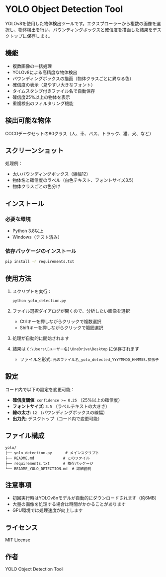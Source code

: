 # YOLO Object Detection Tool

YOLOv8を使用した物体検出ツールです。エクスプローラーから複数の画像を選択し、物体検出を行い、バウンディングボックスと確信度を描画した結果をデスクトップに保存します。

## 機能

- 複数画像の一括処理
- YOLOv8による高精度な物体検出
- バウンディングボックスの描画（物体クラスごとに異なる色）
- 確信度の表示（見やすい大きなフォント）
- タイムスタンプ付きファイル名で自動保存
- 確信度25%以上の物体を表示
- 重複検出のフィルタリング機能

## 検出可能な物体

COCOデータセットの80クラス（人、車、バス、トラック、猫、犬、など）

## スクリーンショット

処理例：
- 太いバウンディングボックス（線幅12）
- 物体名と確信度のラベル（白色テキスト、フォントサイズ3.5）
- 物体クラスごとの色分け

## インストール

### 必要な環境
- Python 3.8以上
- Windows（テスト済み）

### 依存パッケージのインストール
```bash
pip install -r requirements.txt
```

## 使用方法

1. スクリプトを実行：
   ```bash
   python yolo_detection.py
   ```

2. ファイル選択ダイアログが開くので、分析したい画像を選択
   - Ctrlキーを押しながらクリックで複数選択
   - Shiftキーを押しながらクリックで範囲選択

3. 処理が自動的に開始されます

4. 結果は `C:\Users\[ユーザー名]\OneDrive\Desktop` に保存されます
   - ファイル名形式: `元のファイル名_yolo_detected_YYYYMMDD_HHMMSS.拡張子`

## 設定

コード内で以下の設定を変更可能：

- **確信度閾値**: `confidence >= 0.25` （25%以上の確信度）
- **フォントサイズ**: `3.5` （ラベルテキストの大きさ）
- **線の太さ**: `12` （バウンディングボックスの線幅）
- **出力先**: デスクトップ（コード内で変更可能）

## ファイル構成

```
yolo/
├── yolo_detection.py      # メインスクリプト
├── README.md             # このファイル
├── requirements.txt      # 依存パッケージ
└── README_YOLO_DETECTION.md  # 詳細説明
```

## 注意事項

- 初回実行時はYOLOv8nモデルが自動的にダウンロードされます（約6MB）
- 大量の画像を処理する場合は時間がかかることがあります
- GPU環境では処理速度が向上します

## ライセンス

MIT License

## 作者

YOLO Object Detection Tool